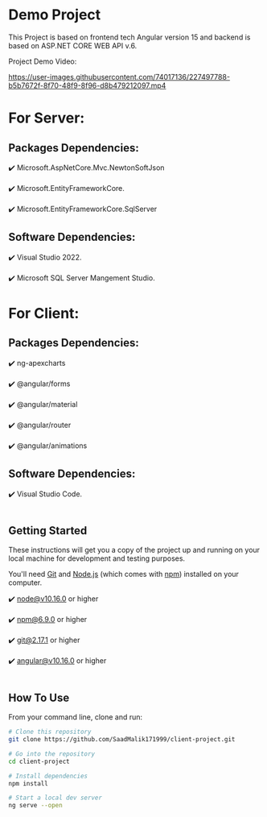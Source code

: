 # Demo Project

This Project is based on frontend tech Angular version 15 and backend is based on ASP.NET CORE WEB API v.6.

Project Demo Video:


https://user-images.githubusercontent.com/74017136/227497788-b5b7672f-8f70-48f9-8f96-d8b479212097.mp4

# For Server:

## Packages Dependencies:
✔️ Microsoft.AspNetCore.Mvc.NewtonSoftJson<br></br>
✔️ Microsoft.EntityFrameworkCore.<br></br>
✔️ Microsoft.EntityFrameworkCore.SqlServer

## Software Dependencies:
✔️ Visual Studio 2022.<br></br>
✔️ Microsoft SQL Server Mangement Studio.


# For Client:

## Packages Dependencies:
✔️ ng-apexcharts<br></br>
✔️ @angular/forms<br></br>
✔️ @angular/material<br></br>
✔️ @angular/router<br></br>
✔️ @angular/animations


## Software Dependencies:
✔️ Visual Studio Code.<br></br>

## Getting Started
These instructions will get you a copy of the project up and running on your local machine for development and testing purposes.

You'll need [Git](https://git-scm.com) and [Node.js](https://nodejs.org/en/download/) (which comes with [npm](http://npmjs.com)) installed on your computer.

✔️ node@v10.16.0 or higher<br></br>
✔️ npm@6.9.0 or higher<br></br>
✔️ git@2.17.1 or higher<br></br>
✔️ angular@v10.16.0 or higher<br></br>

## How To Use 

From your command line, clone and run:

```bash
# Clone this repository
git clone https://github.com/SaadMalik171999/client-project.git

# Go into the repository
cd client-project

# Install dependencies
npm install

# Start a local dev server
ng serve --open
